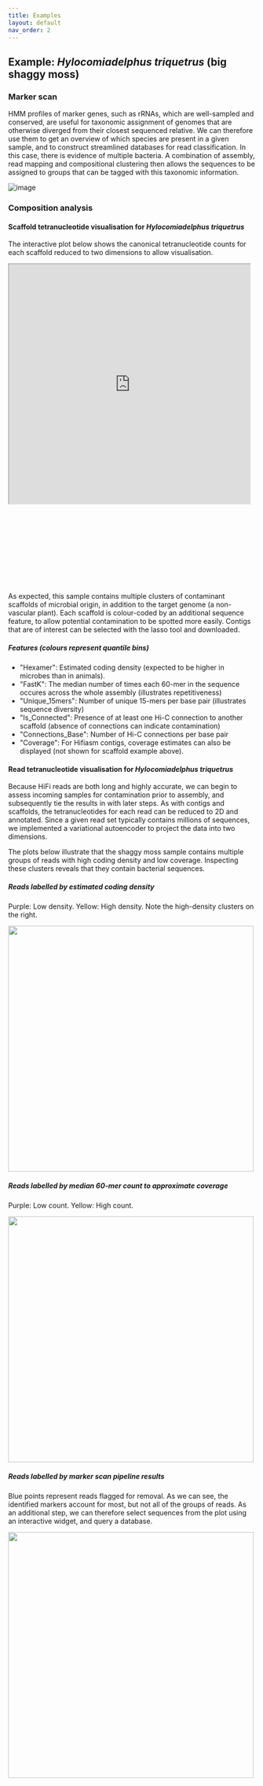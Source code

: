 ```yaml
---
title: Examples
layout: default
nav_order: 2
---
```



<style>
  #IDNAME {
  -moz-transform: scale(0.75, 0.75); 
  -webkit-transform: scale(0.75, 0.75); 
  -o-transform: scale(0.75, 0.75);
  -ms-transform: scale(0.75, 0.75);
  transform: scale(0.75, 0.75); 
  -moz-transform-origin: top left;
  -webkit-transform-origin: top left;
  -o-transform-origin: top left;
  -ms-transform-origin: top left;
  transform-origin: top left;
  display: block;
  vertical-align: bottom;
  padding: 0 !important;
  margin: 0 !important;
  }
</style>

## Example: _Hylocomiadelphus triquetrus_ (big shaggy moss)
### Marker scan
HMM profiles of marker genes, such as rRNAs, which are well-sampled and conserved, are useful for taxonomic assignment of genomes that are otherwise diverged from their closest sequenced relative. We can therefore use them to get an overview of which species are present in a given sample, and to construct streamlined databases for read classification. In this case, there is evidence of multiple bacteria. A combination of assembly, read mapping and compositional clustering then allows the sequences to be assigned to groups that can be tagged with this taxonomic information.

![image](https://user-images.githubusercontent.com/10507101/136378496-49eea402-3f95-427d-ac84-1ef33cc71ced.png)


### Composition analysis
#### Scaffold tetranucleotide visualisation for _Hylocomiadelphus triquetrus_
The interactive plot below shows the canonical tetranucleotide counts for each scaffold reduced to two dimensions to allow visualisation.

<div>
<iframe
  src="https://cobiontid.github.io/examples/cbHylTriq8_scaffolds_multi_select.html"
  style="width:130%; height:650px;"  class="is-fullwidth"
  id="IDNAME">
</iframe>
</div>

As expected, this sample contains multiple clusters of contaminant scaffolds of microbial origin, in addition to the target genome (a non-vascular plant). Each scaffold is colour-coded by an additional sequence feature, to allow potential contamination to be spotted more easily. Contigs that are of interest can be selected with the lasso tool and downloaded.

##### Features (colours represent quantile bins)
- "Hexamer": Estimated coding density (expected to be higher in microbes than in animals).
- "FastK": The median number of times each 60-mer in the sequence occures across the whole assembly (illustrates repetitiveness)
- "Unique_15mers": Number of unique 15-mers per base pair (illustrates sequence diversity)
- "Is_Connected": Presence of at least one Hi-C connection to another scaffold (absence of connections can indicate contamination)
- "Connections_Base": Number of Hi-C connections per base pair
- "Coverage": For Hifiasm contigs, coverage estimates can also be displayed (not shown for scaffold example above).

#### Read tetranucleotide visualisation for _Hylocomiadelphus triquetrus_

Because HiFi reads are both long and highly accurate, we can begin to assess incoming samples for contamination prior to assembly, and subsequently tie the results in with later steps. As with contigs and scaffolds, the tetranucleotides for each read can be reduced to 2D and annotated. Since a given read set typically contains millions of sequences, we implemented a variational autoencoder to project the data into two dimensions.

The plots below illustrate that the shaggy moss sample contains multiple groups of reads with high coding density and low coverage. Inspecting these clusters reveals that they contain bacterial sequences.

##### Reads labelled by estimated coding density
Purple: Low density. Yellow: High density. Note the high-density clusters on the right.

<img src="https://user-images.githubusercontent.com/10507101/135167436-cf040e7f-4645-418c-b193-37a3399ecf9d.png" width=500>

##### Reads labelled by median 60-mer count to approximate coverage
Purple: Low count. Yellow: High count.

<img src="https://user-images.githubusercontent.com/10507101/135167487-f23c94e8-8909-4ccd-9261-6e5099ad26cb.png" width=500>

##### Reads labelled by marker scan pipeline results
Blue points represent reads flagged for removal. As we can see, the identified markers account for most, but not all of the groups of reads. As an additional step, we can therefore select sequences from the plot using an interactive widget, and query a database.

<img src="https://user-images.githubusercontent.com/10507101/135230209-66049a04-f1b4-4e78-a600-bd4cf0e6bf6a.png" width=500>
